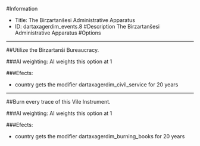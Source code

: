 #Information
 - Title: The Birzartanšesi Administrative Apparatus
 - ID: dartaxagerdim_events.8
#Description
The Birzartanšesi Administrative Apparatus
#Options

___
##Utilize the Birzartanši Bureaucracy.

###AI weighting:
AI weights this option at 1


###Efects:<ul><li>country gets the modifier dartaxagerdim_civil_service for 20 years</li></ul>

___
##Burn every trace of this Vile Instrument.

###AI weighting:
AI weights this option at 1


###Efects:<ul><li>country gets the modifier dartaxagerdim_burning_books for 20 years</li></ul>
